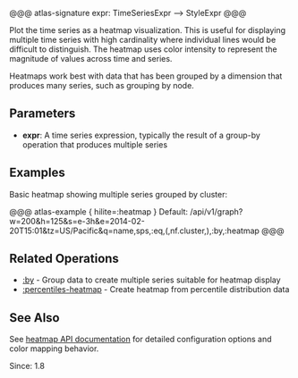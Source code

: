 @@@ atlas-signature
expr: TimeSeriesExpr
-->
StyleExpr
@@@

Plot the time series as a heatmap visualization. This is useful for displaying multiple time series
with high cardinality where individual lines would be difficult to distinguish. The heatmap uses
color intensity to represent the magnitude of values across time and series.

Heatmaps work best with data that has been grouped by a dimension that produces many series, such
as grouping by node.

## Parameters

* **expr**: A time series expression, typically the result of a group-by operation that produces multiple series

## Examples

Basic heatmap showing multiple series grouped by cluster:

@@@ atlas-example { hilite=:heatmap }
Default: /api/v1/graph?w=200&h=125&s=e-3h&e=2014-02-20T15:01&tz=US/Pacific&q=name,sps,:eq,(,nf.cluster,),:by,:heatmap
@@@

## Related Operations

* [:by](by.md) - Group data to create multiple series suitable for heatmap display
* [:percentiles-heatmap](percentiles-heatmap.md) - Create heatmap from percentile distribution data

## See Also

See [heatmap API documentation](../../api/graph/heatmap.md) for detailed configuration options
and color mapping behavior.

Since: 1.8

